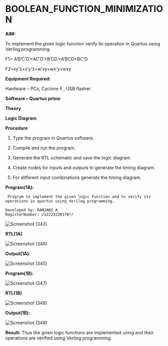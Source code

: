 # BOOLEAN_FUNCTION_MINIMIZATION

**AIM:**

To implement the given logic function verify its operation in Quartus using Verilog programming.

F1= A’B’C’D’+AC’D’+B’CD’+A’BCD+BC’D 

F2=xy’z+x’y’z+w’xy+wx’y+wxy

**Equipment Required:**

Hardware – PCs, Cyclone II , USB flasher

**Software – Quartus prime**

**Theory**

**Logic Diagram**

**Procedure**

1.	Type the program in Quartus software.

2.	Compile and run the program.

3.	Generate the RTL schematic and save the logic diagram.

4.	Create nodes for inputs and outputs to generate the timing diagram.

5.	For different input combinations generate the timing diagram.


**Program(1A):**
```
 Program to implement the given logic function and to verify its operations in quartus using Verilog programming. 

Developed by: RANJANI A
RegisterNumber: 212223230170*/
```
![Screenshot (343)](https://github.com/user-attachments/assets/0837bffd-8dc9-4001-a346-6962e0aa78c9)


**RTL(1A)**

![Screenshot (346)](https://github.com/user-attachments/assets/3a7cb762-7748-41f4-9f0a-6cc0fd1ed14c)

**Output(1A):**

![Screenshot (345)](https://github.com/user-attachments/assets/2e8ccefb-805e-46d9-bf04-1dfa0b3fb2cf)

**Program(1B):**

![Screenshot (347)](https://github.com/user-attachments/assets/08dc4d9f-c22e-4fbf-9261-a4087a2e8024)


**RTL(1B)**

![Screenshot (348)](https://github.com/user-attachments/assets/4c0d99ab-2c61-417d-a85f-d07ce28a30d0)


**Output(1B):**

![Screenshot (349)](https://github.com/user-attachments/assets/7ff6d56f-fcd0-4b5e-b79b-ccc71230eea6)


**Result:**
Thus the given logic functions are implemented using and their operations are verified using Verilog programming.

